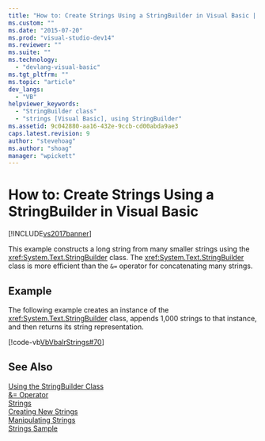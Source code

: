 ```yaml
---
title: "How to: Create Strings Using a StringBuilder in Visual Basic | Microsoft Docs"
ms.custom: ""
ms.date: "2015-07-20"
ms.prod: "visual-studio-dev14"
ms.reviewer: ""
ms.suite: ""
ms.technology: 
  - "devlang-visual-basic"
ms.tgt_pltfrm: ""
ms.topic: "article"
dev_langs: 
  - "VB"
helpviewer_keywords: 
  - "StringBuilder class"
  - "strings [Visual Basic], using StringBuilder"
ms.assetid: 9c042880-aa16-432e-9ccb-cd00abda9ae3
caps.latest.revision: 9
author: "stevehoag"
ms.author: "shoag"
manager: "wpickett"
---
```

# How to: Create Strings Using a StringBuilder in Visual Basic
[!INCLUDE[vs2017banner](../../../../includes/vs2017banner.md)]

This example constructs a long string from many smaller strings using the <xref:System.Text.StringBuilder> class. The <xref:System.Text.StringBuilder> class is more efficient than the `&=` operator for concatenating many strings.  
  
## Example  
 The following example creates an instance of the <xref:System.Text.StringBuilder> class, appends 1,000 strings to that instance, and then returns its string representation.  
  
 [!code-vb[VbVbalrStrings#70](../../../../snippets/visualbasic/VS_Snippets_VBCSharp/VbVbalrStrings/VB/Class2.vb#70)]  
  
## See Also  
 [Using the StringBuilder Class](../Topic/Using%20the%20StringBuilder%20Class%20in%20the%20.NET%20Framework.md)   
 [&= Operator](../../../../visual-basic/language-reference/operators/and-assignment-operator.md)   
 [Strings](../../../../visual-basic/programming-guide/language-features/strings/index.md)   
 [Creating New Strings](../Topic/Creating%20New%20Strings%20in%20the%20.NET%20Framework.md)   
 [Manipulating Strings](../Topic/Manipulating%20Strings%20in%20the%20.NET%20Framework.md)   
 [Strings Sample](http://msdn.microsoft.com/en-us/be9e82a3-dc95-4aaa-9396-61b66e467e02)